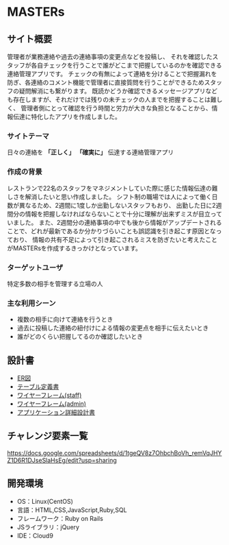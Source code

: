 <!--# README-->

<!--This README would normally document whatever steps are necessary to get the-->
<!--application up and running.-->

<!--Things you may want to cover:-->

<!--* Ruby version-->

<!--* System dependencies-->

<!--* Configuration-->

<!--* Database creation-->

<!--* Database initialization-->

<!--* How to run the test suite-->

<!--* Services (job queues, cache servers, search engines, etc.)-->

<!--* Deployment instructions-->

<!--* ...-->

# MASTERs

## サイト概要
管理者が業務連絡や過去の連絡事項の変更点などを投稿し、
それを確認したスタッフが各自チェックを行うことで誰がどこまで把握しているのかを確認できる連絡管理アプリです。
チェックの有無によって連絡を分けることで把握漏れを防ぎ、各連絡のコメント機能で管理者に直接質問を行うことができるためスタッフの疑問解消にも繋がります。
既読かどうか確認できるメッセージアプリなども存在しますが、それだけでは残りの未チェックの人までを把握することは難しく、
管理者側にとって確認を行う時間と労力が大きな負担となることから、情報伝達に特化したアプリを作成しました。



### サイトテーマ
日々の連絡を __「正しく」__ __「確実に」__ 伝達する連絡管理アプリ


### 作成の背景
レストランで22名のスタッフをマネジメントしていた際に感じた情報伝達の難しさを解消したいと思い作成しました。
シフト制の職場では人によって働く日数が異なるため、2週間に1度しか出勤しないスタッフもおり、
出勤した日に2週間分の情報を把握しなければならないことで十分に理解が出来ずミスが目立っていました。
また、2週間分の連絡事項の中でも後から情報がアップデートされることで、どれが最新であるか分かりづらいことも誤認識を引き起こす原因となっており、
情報の共有不足によって引き起こされるミスを防ぎたいと考えたことがMASTERsを作成するきっかけとなっています。


### ターゲットユーザ
特定多数の相手を管理する立場の人

### 主な利用シーン
- 複数の相手に向けて連絡を行うとき
- 過去に投稿した連絡の紐付けによる情報の変更点を相手に伝えたいとき
- 誰がどのくらい把握してるのか確認したいとき

## 設計書
- [ER図](https://drive.google.com/file/d/1Fal9Ujkk-QrWhgf-4C220bZ52zRVQxBv/view?usp=sharing)
- [テーブル定義書](https://docs.google.com/spreadsheets/d/1LBrolq5LKG2RGz3D7pPrrrtQr4juKXZeCF1ZjXyLuk0/edit?usp=sharing)
- [ワイヤーフレーム(staff)](https://drive.google.com/file/d/1fAR0Guv7OMKoSW1whaBHNKO3hz6MsBLv/view?usp=sharing)
- [ワイヤーフレーム(admin)](https://drive.google.com/file/d/1CUwxrEIQiW1j-owS44UDGPhBnA1SeM1r/view?usp=sharing)
- [アプリケーション詳細設計書](https://docs.google.com/spreadsheets/d/1krOqAQWzHTPm-4WlqrWcP_mgpRO8FMiHwtXTgQfayKg/edit?usp=sharing)

## チャレンジ要素一覧
<https://docs.google.com/spreadsheets/d/1tgeQV8z7OhbchBoVh_remVqJHYZ1D6R1DJseSlaHsEg/edit?usp=sharing>

## 開発環境
- OS：Linux(CentOS)
- 言語：HTML,CSS,JavaScript,Ruby,SQL
- フレームワーク：Ruby on Rails
- JSライブラリ：jQuery
- IDE：Cloud9
